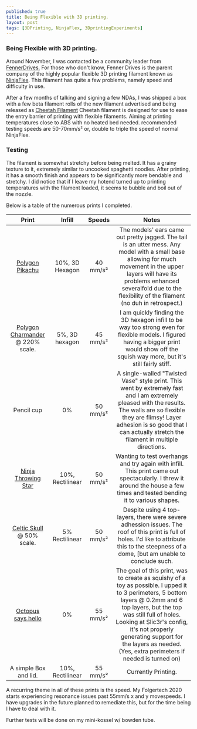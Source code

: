 ```yaml
---
published: true
title: Being Flexible with 3D printing.
layout: post
tags: [3DPrinting, NinjaFlex, 3DprintingExperiments]
---
```

### Being Flexible with 3D printing.

Around November, I was contacted be a community leader from [FennerDrives.](http://www.fennerdrives.com/) For those who don't know, Fenner Drives is the parent company of the highly popular flexible 3D printing filament known as [NinjaFlex](http://www.ninjaflex3d.com/). This filament has quite a few problems, namely speed and difficulty in use.

After a few months of talking and signing a few NDAs, I was shipped a box with a few beta filament rolls of the new filament advertised and being released as [Cheetah Filament](http://www.ninjaflex3d.com/products/cheetah/) Cheetah filament is designed for use to ease the entry barrier of printing with flexible filaments. Aiming at printing temperatures close to ABS with no heated bed needed. recommended testing speeds are 50-70mm/s² or, double to triple the speed of normal NinjaFlex.

### Testing
The filament is somewhat stretchy before being melted. It has a grainy texture to it, extremely similar to uncooked spaghetti noodles. After printing, it has a smooth finish and appears to be significantly more bendable and stretchy. I did notice that if I leave my hotend turned up to printing temperatures with the filament loaded, it seems to bubble and boil out of the nozzle. 

Below is a table of the numerous prints I completed.

| Print     | Infill | Speeds  | Notes    |   
| :-------------: |:-------------: |:-------------: |:-------------: |
| [Polygon Pikachu](http://www.thingiverse.com/thing:376601)| 10%,  3D Hexagon | 40 mm/s² | The models' ears came out pretty jagged. The tail is an utter mess. Any model with a small base allowing for much movement in the upper layers will have its problems enhanced severalfold due to the flexibility of the filament (no duh in retrospect.)|
| [Polygon Charmander](http://www.thingiverse.com/thing:323038) @ 220% scale. | 5%, 3D hexagon | 45 mm/s² | I am quickly finding the 3D hexagon infill to be way too strong even for flexible models. I figured having a bigger print would show off the squish way more, but it's still fairly stiff.
| Pencil cup | 0% | 50 mm/s² | A single-walled "Twisted Vase" style print. This went by extremely fast and I am extremely pleased with the results. The walls are so flexible they are flimsy! Layer adhesion is so good that I can actually stretch the filament in multiple directions.
| [Ninja Throwing Star](http://www.thingiverse.com/thing:105208) | 10%, Rectilinear | 50 mm/s² | Wanting to test overhangs and try again with infill. This print came out spectacularly. I threw it around the house a few times and tested bending it to various shapes.
| [Celtic Skull](http://www.thingiverse.com/thing:29114) @ 50% scale. | 5% Rectilinear | 50 mm/s² | Despite using 4 top-layers, there were severe adhession issues. The roof of this print is full of holes. I'd like to attribute this to the steepness of a dome, [but am unable to conclude such.
| [Octopus says hello](http://www.thingiverse.com/thing:27053) | 0% | 55 mm/s² | The goal of this print, was to create as squishy of a toy as possible. I upped it to 3 perimeters, 5 bottom layers @ 0.2mm and 6 top layers, but the top was still full of holes. Looking at Slic3r's config, it's not properly generating support for the layers as needed. (Yes, extra perimeters if needed is turned on)
| A simple Box and lid. | 10%, Rectilinear | 55 mm/s² | Currently Printing.

A recurring theme in all of these prints is the speed. My Folgertech 2020 starts experiencing resonance issues past 55mm/s x and y movespeeds. I have upgrades in the future planned to remediate this, but for the time being I have to deal with it.

Further tests will be done on my mini-kossel w/ bowden tube. 